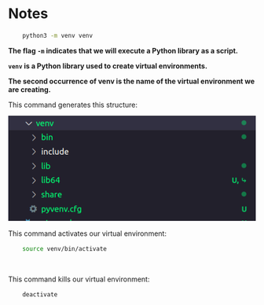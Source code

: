 

# Notes

~~~bash
    python3 -m venv venv
~~~

**The flag `-m` indicates that we will execute a Python library as a script.**
<br/>

**`venv` is a Python library used to create virtual environments.**
<br/>

**The second occurrence of venv is the name of the virtual environment we are creating.**


This command generates this structure: 

<img src="./images//venv-folders.png" alt="images generated by venv">

<br/>

This command activates our virtual environment:

~~~bash
    source venv/bin/activate
~~~

<br/>

This command kills our virtual environment:

~~~bash
    deactivate
~~~